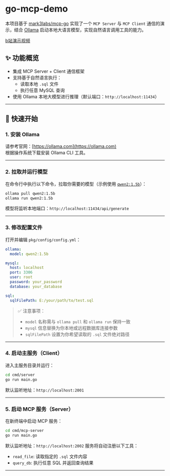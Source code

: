 # go-mcp-demo

本项目基于 [mark3labs/mcp-go](https://github.com/mark3labs/mcp-go) 实现了一个 `MCP Server` 与 `MCP Client` 通信的演示，结合 [Ollama](https://ollama.com/) 启动本地大语言模型，实现自然语言调用工具的能力。

[b站演示视频](https://www.bilibili.com/video/BV1N87Dz2Efn)

## ✨ 功能概览

- 集成 MCP Server + Client 通信框架
- 支持基于自然语言执行：
  - 读取本地 `.sql` 文件
  - 执行任意 MySQL 查询
- 使用 Ollama 本地大模型进行推理（默认端口：`http://localhost:11434`）

---

## 🚀 快速开始

### 1. 安装 Ollama

请参考官网：[https://ollama.com](https://ollama.com)  
根据操作系统下载安装 Ollama CLI 工具。

---

### 2. 拉取并运行模型

在命令行中执行以下命令，拉取你需要的模型（示例使用 [`qwen2:1.5b`](https://ollama.com/library/qwen2)）：

```bash
ollama pull qwen2:1.5b
ollama run qwen2:1.5b
````

模型将监听本地端口：`http://localhost:11434/api/generate`

---

### 3. 修改配置文件

打开并编辑 `pkg/config/config.yml`：

```yaml
ollama:
  model: qwen2:1.5b

mysql:
  host: localhost
  port: 3306
  user: root
  password: your_password
  database: your_database

sql:
  sqlFilePath: E:/your/path/to/test.sql
```

> ✅ 注意事项：
>
> * `model` 名称需与 `ollama pull` 和 `ollama run` 保持一致
> * `mysql` 信息替换为你本地或远程数据库连接参数
> * `sqlFilePath` 设置为你希望读取的 `.sql` 文件绝对路径

---

### 4. 启动主服务（Client）

进入主服务目录并运行：

```bash
cd cmd/server
go run main.go
```

默认监听地址：`http://localhost:2001`

---

### 5. 启动 MCP 服务（Server）

在新终端中启动 MCP 服务：

```bash
cd cmd/mcp-server
go run main.go
```

默认监听地址：`http://localhost:2002`
服务将自动注册以下工具：

* `read_file`: 读取指定的 `.sql` 文件内容
* `query_db`: 执行任意 SQL 并返回查询结果

---
